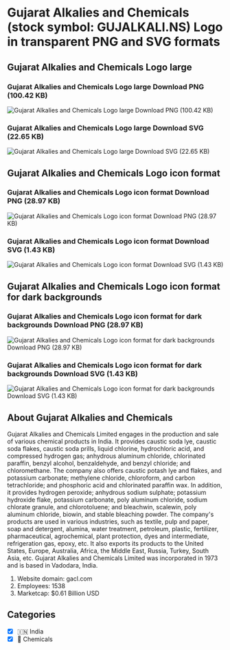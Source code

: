 # Gujarat Alkalies and Chemicals (stock symbol: GUJALKALI.NS) Logo in transparent PNG and SVG formats

## Gujarat Alkalies and Chemicals Logo large

### Gujarat Alkalies and Chemicals Logo large Download PNG (100.42 KB)

![Gujarat Alkalies and Chemicals Logo large Download PNG (100.42 KB)](/img/orig/GUJALKALI.NS_BIG-9b0be8f5.png)

### Gujarat Alkalies and Chemicals Logo large Download SVG (22.65 KB)

![Gujarat Alkalies and Chemicals Logo large Download SVG (22.65 KB)](/img/orig/GUJALKALI.NS_BIG-c73cb973.svg)

## Gujarat Alkalies and Chemicals Logo icon format

### Gujarat Alkalies and Chemicals Logo icon format Download PNG (28.97 KB)

![Gujarat Alkalies and Chemicals Logo icon format Download PNG (28.97 KB)](/img/orig/GUJALKALI.NS-e3131f6b.png)

### Gujarat Alkalies and Chemicals Logo icon format Download SVG (1.43 KB)

![Gujarat Alkalies and Chemicals Logo icon format Download SVG (1.43 KB)](/img/orig/GUJALKALI.NS-2d7b869d.svg)

## Gujarat Alkalies and Chemicals Logo icon format for dark backgrounds

### Gujarat Alkalies and Chemicals Logo icon format for dark backgrounds Download PNG (28.97 KB)

![Gujarat Alkalies and Chemicals Logo icon format for dark backgrounds Download PNG (28.97 KB)](/img/orig/GUJALKALI.NS.D-21856d12.png)

### Gujarat Alkalies and Chemicals Logo icon format for dark backgrounds Download SVG (1.43 KB)

![Gujarat Alkalies and Chemicals Logo icon format for dark backgrounds Download SVG (1.43 KB)](/img/orig/GUJALKALI.NS.D-3a0c2388.svg)

## About Gujarat Alkalies and Chemicals

Gujarat Alkalies and Chemicals Limited engages in the production and sale of various chemical products in India. It provides caustic soda lye, caustic soda flakes, caustic soda prills, liquid chlorine, hydrochloric acid, and compressed hydrogen gas; anhydrous aluminum chloride, chlorinated paraffin, benzyl alcohol, benzaldehyde, and benzyl chloride; and chloromethane. The company also offers caustic potash lye and flakes, and potassium carbonate; methylene chloride, chloroform, and carbon tetrachloride; and phosphoric acid and chlorinated paraffin wax. In addition, it provides hydrogen peroxide; anhydrous sodium sulphate; potassium hydroxide flake, potassium carbonate, poly aluminum chloride, sodium chlorate granule, and chlorotoluene; and bleachwin, scalewin, poly aluminum chloride, biowin, and stable bleaching powder. The company's products are used in various industries, such as textile, pulp and paper, soap and detergent, alumina, water treatment, petroleum, plastic, fertilizer, pharmaceutical, agrochemical, plant protection, dyes and intermediate, refrigeration gas, epoxy, etc. It also exports its products to the United States, Europe, Australia, Africa, the Middle East, Russia, Turkey, South Asia, etc. Gujarat Alkalies and Chemicals Limited was incorporated in 1973 and is based in Vadodara, India.

1. Website domain: gacl.com
2. Employees: 1538
3. Marketcap: $0.61 Billion USD


## Categories
- [x] 🇮🇳 India
- [x] 🧪 Chemicals
